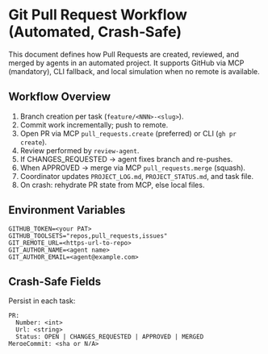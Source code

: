 # Git Pull Request Workflow (Automated, Crash‑Safe)

This document defines how Pull Requests are created, reviewed, and merged by agents in an automated project.
It supports GitHub via MCP (mandatory), CLI fallback, and local simulation when no remote is available.

## Workflow Overview

1. Branch creation per task (`feature/<NNN>-<slug>`).
2. Commit work incrementally; push to remote.
3. Open PR via MCP `pull_requests.create` (preferred) or CLI (`gh pr create`).
4. Review performed by `review-agent`.
5. If CHANGES_REQUESTED → agent fixes branch and re-pushes.
6. When APPROVED → merge via MCP `pull_requests.merge` (squash).
7. Coordinator updates `PROJECT_LOG.md`, `PROJECT_STATUS.md`, and task file.
8. On crash: rehydrate PR state from MCP, else local files.

## Environment Variables

```
GITHUB_TOKEN=<your PAT>
GITHUB_TOOLSETS="repos,pull_requests,issues"
GIT_REMOTE_URL=<https-url-to-repo>
GIT_AUTHOR_NAME=<agent name>
GIT_AUTHOR_EMAIL=<agent@example.com>
```

## Crash-Safe Fields

Persist in each task:
```
PR:
  Number: <int>
  Url: <string>
  Status: OPEN | CHANGES_REQUESTED | APPROVED | MERGED
MergeCommit: <sha or N/A>
```


## Failure Handling (MCP errors)
- On MCP auth, permission, or network errors: set task `State: FAILED`, include error details and failing MCP call in `logs/<NNN>.log`, and stop.
- Do not attempt alternative tools or local simulations in this project.


## CI / Branch Protections
CI_Gates:
  - All PRs must pass CI: build, tests, lint
  - Base branch protection: squash-merge only; require 1 review by `review-agent`
  - No direct pushes to base branches


## Retry / Backoff & Timestamps
- Retry once on transient errors with a fixed 30s backoff.
- Log all events with ISO-8601 `Z` timestamps.


## Status Vocabulary
- Allowed states: `OPEN`, `PR_OPEN`, `IN_REVIEW`, `MERGED`, `FAILED`, `ABANDONED`.
- Use these exact values across task files and logs.
